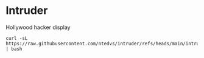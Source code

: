 # Intruder

Hollywood hacker display

```
curl -sL https://raw.githubusercontent.com/ntedvs/intruder/refs/heads/main/intruder | bash
```
